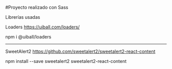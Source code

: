 #Proyecto realizado con Sass

Librerías usadas

Loaders
https://uiball.com/loaders/

npm i @uiball/loaders

---

SweetAlert2
https://github.com/sweetalert2/sweetalert2-react-content

npm install --save sweetalert2 sweetalert2-react-content
